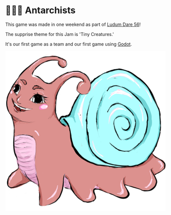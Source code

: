 # 🐜🚫👑 Antarchists

This game was made in one weekend as part of [Ludum Dare 56](https://ldjam.com/events/ludum-dare/56//welcome-to-ludum-dare-56/)!

The supprise theme for this Jam is 'Tiny Creatures.'

It's our first game as a team and our first game using [Godot](https://godotengine.org/).

![LTLEECH](./textures/bug_sprites/LTLEECH.png?raw=true)
